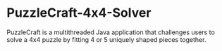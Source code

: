 # PuzzleCraft-4x4-Solver
PuzzleCraft is a multithreaded Java application that challenges users to solve a 4x4 puzzle by fitting 4 or 5 uniquely shaped pieces together.
